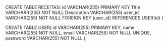 CREATE TABLE RECEITAS(
    id VARCHAR(255) PRIMARY KEY 
    Title VARCHARR(255) NOT NULL 
    Description VARCHAR(255)
    user_id VARCHAR(255) NOT NULL
    FOREIGN KEY (user_id) REFERENCES USER(id)
)



CREATE TABLE USER(
id VARCHAR(255) PRIMARY KEY, 
name VARCHAR(255) NOT NULL, 
email VARCHAR(255) NOT NULL UNIQUE, 
password VARCHAR(255) NOT NULL
);

